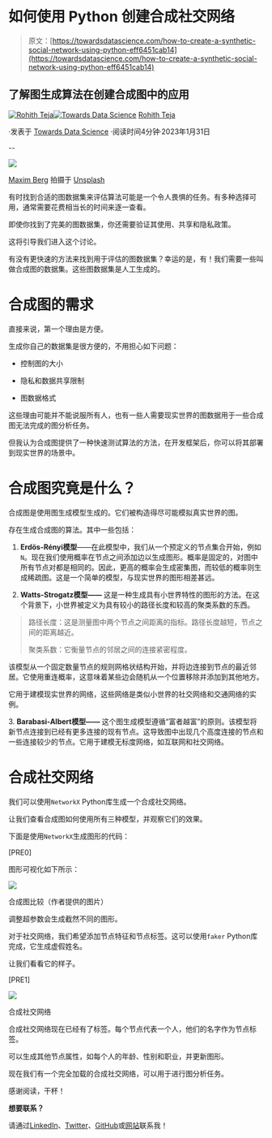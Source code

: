 # 如何使用 Python 创建合成社交网络

> 原文：[https://towardsdatascience.com/how-to-create-a-synthetic-social-network-using-python-eff6451cab14](https://towardsdatascience.com/how-to-create-a-synthetic-social-network-using-python-eff6451cab14)

## 了解图生成算法在创建合成图中的应用

[](https://medium.com/@rohithtejam?source=post_page-----eff6451cab14--------------------------------)[![Rohith Teja](../Images/3b83438350f3eb69309b9abf715d6ee7.png)](https://medium.com/@rohithtejam?source=post_page-----eff6451cab14--------------------------------)[](https://towardsdatascience.com/?source=post_page-----eff6451cab14--------------------------------)[![Towards Data Science](../Images/a6ff2676ffcc0c7aad8aaf1d79379785.png)](https://towardsdatascience.com/?source=post_page-----eff6451cab14--------------------------------) [Rohith Teja](https://medium.com/@rohithtejam?source=post_page-----eff6451cab14--------------------------------)

·发表于 [Towards Data Science](https://towardsdatascience.com/?source=post_page-----eff6451cab14--------------------------------) ·阅读时间4分钟·2023年1月31日

--

![](../Images/feb1f7238807a43cbd60f8c1921413a7.png)

[Maxim Berg](https://unsplash.com/@maxberg?utm_source=unsplash&utm_medium=referral&utm_content=creditCopyText) 拍摄于 [Unsplash](https://unsplash.com/photos/kE8-rUKjtQU?utm_source=unsplash&utm_medium=referral&utm_content=creditCopyText)

有时找到合适的图数据集来评估算法可能是一个令人畏惧的任务。有多种选择可用，通常需要花费相当长的时间来逐一查看。

即使你找到了完美的图数据集，你还需要验证其使用、共享和隐私政策。

这将引导我们进入这个讨论。

有没有更快速的方法来找到用于评估的图数据集？幸运的是，有！我们需要一些叫做合成图的数据集。这些图数据集是人工生成的。

# 合成图的需求

直接来说，第一个理由是方便。

生成你自己的数据集是很方便的，不用担心如下问题：

+   控制图的大小

+   隐私和数据共享限制

+   图数据格式

这些理由可能并不能说服所有人，也有一些人需要现实世界的图数据用于一些合成图无法完成的图分析任务。

但我认为合成图提供了一种快速测试算法的方法，在开发框架后，你可以将其部署到现实世界的场景中。

# 合成图究竟是什么？

合成图是使用图生成模型生成的。它们被构造得尽可能模拟真实世界的图。

存在生成合成图的算法。其中一些包括：

1.  **Erdös-Rényi模型**——在此模型中，我们从一个预定义的节点集合开始，例如`N`。现在我们使用概率在节点之间添加边以生成图形。概率是固定的，对图中所有节点对都是相同的。因此，更高的概率会生成密集图，而较低的概率则生成稀疏图。这是一个简单的模型，与现实世界的图形相差甚远。

1.  **Watts-Strogatz模型——** 这是一种生成具有小世界特性的图形的方法。在这个背景下，小世界被定义为具有较小的路径长度和较高的聚类系数的东西。

> 路径长度：这是测量图中两个节点之间距离的指标。路径长度越短，节点之间的距离越近。
> 
> 聚类系数：它衡量节点的邻居之间的连接紧密程度。

该模型从一个固定数量节点的规则网格状结构开始，并将边连接到节点的最近邻居。它使用重连概率，这意味着某些边会随机从一个位置移除并添加到其他地方。

它用于建模现实世界的网络，这些网络是类似小世界的社交网络和交通网络的实例。

3\. **Barabasi-Albert模型——** 这个图生成模型遵循“富者越富”的原则。该模型将新节点连接到已经有更多连接的现有节点。这导致图中出现几个高度连接的节点和一些连接较少的节点。它用于建模无标度网络，如互联网和社交网络。

# 合成社交网络

我们可以使用`NetworkX` Python库生成一个合成社交网络。

让我们查看合成图如何使用所有三种模型，并观察它们的效果。

下面是使用`NetworkX`生成图形的代码：

[PRE0]

图形可视化如下所示：

![](../Images/992da326cbed9be9dddc08168ca41dee.png)

合成图比较（作者提供的图片）

调整超参数会生成截然不同的图形。

对于社交网络，我们希望添加节点特征和节点标签。这可以使用`faker` Python库完成，它生成虚假姓名。

让我们看看它的样子。

[PRE1]

![](../Images/02d8706b08f7d1d749235ded5a567bfb.png)

合成社交网络

合成社交网络现在已经有了标签。每个节点代表一个人，他们的名字作为节点标签。

可以生成其他节点属性，如每个人的年龄、性别和职业，并更新图形。

现在我们有一个完全加载的合成社交网络，可以用于进行图分析任务。

感谢阅读，干杯！

**想要联系？**

请通过[LinkedIn](https://www.linkedin.com/in/rohithteja/)、[Twitter](https://twitter.com/rohithtejam)、[GitHub](https://github.com/rohithteja)或[网站](https://rohithteja.github.io/)联系我！
